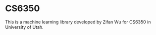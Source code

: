 # CS6350
This is a machine learning library developed by Zifan Wu for CS6350 in University of Utah.
